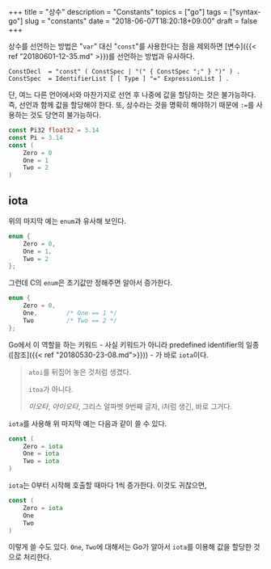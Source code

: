 +++
title = "상수"
description = "Constants"
topics = ["go"]
tags = ["syntax-go"]
slug = "constants"
date = "2018-06-07T18:20:18+09:00"
draft = false
+++

상수를 선언하는 방법은 "`var`" 대신 "`const`"를 사용한다는 점을 제외하면 [변수]({{< ref "20180601-12-35.md" >}})를 선언하는 방법과 유사하다. 

```
ConstDecl  = "const" ( ConstSpec | "(" { ConstSpec ";" } ")" ) .
ConstSpec  = IdentifierList [ [ Type ] "=" ExpressionList ] .
```

단, 여느 다른 언어에서와 마찬가지로 선언 후 나중에 값을 할당하는 것은 불가능하다. 즉, 선언과 함께 값을 할당해야 한다. 또, 상수라는 것을 명확히 해야하기 때문에 `:=`를 사용하는 것도 당연히 불가능하다.

```go
const Pi32 float32 = 3.14
const Pi = 3.14
const (
    Zero = 0
    One = 1
    Two = 2
)
```

## iota

위의 마지막 예는 `enum`과 유사해 보인다.

```c
enum {
    Zero = 0,
    One = 1,
    Two = 2
};
```

그런데 C의 `enum`은 초기값만 정해주면 알아서 증가한다.

```c
enum {
    Zero = 0,
    One,		/* One == 1 */
    Two			/* Two == 2 */
};
```

Go에서 이 역할을 하는 키워드 - 사실 키워드가 아니라 predefined identifier의 일종 ([참조]({{< ref "20180530-23-08.md">}})) - 가 바로 `iota`이다.

> `atoi`를 뒤집어 놓은 것처럼 생겼다.
>
> `itoa`가 아니다.
>
> *이오타*, *아이오타*, 그리스 알파벳 9번째 글자, i처럼 생긴, 바로 그거다.

`iota`를 사용해 위 마지막 예는 다음과 같이 쓸 수 있다.

```go
const (
    Zero = iota
    One = iota
    Two = iota
)
```

`iota`는 0부터 시작해 호출할 때마다 1씩 증가한다. 이것도 귀찮으면,

```go
const (
    Zero = iota
    One
    Two
)
```

이렇게 쓸 수도 있다.  `One`, `Two`에 대해서는 Go가 알아서 `iota`를 이용해 값을 할당한 것으로 처리한다.

